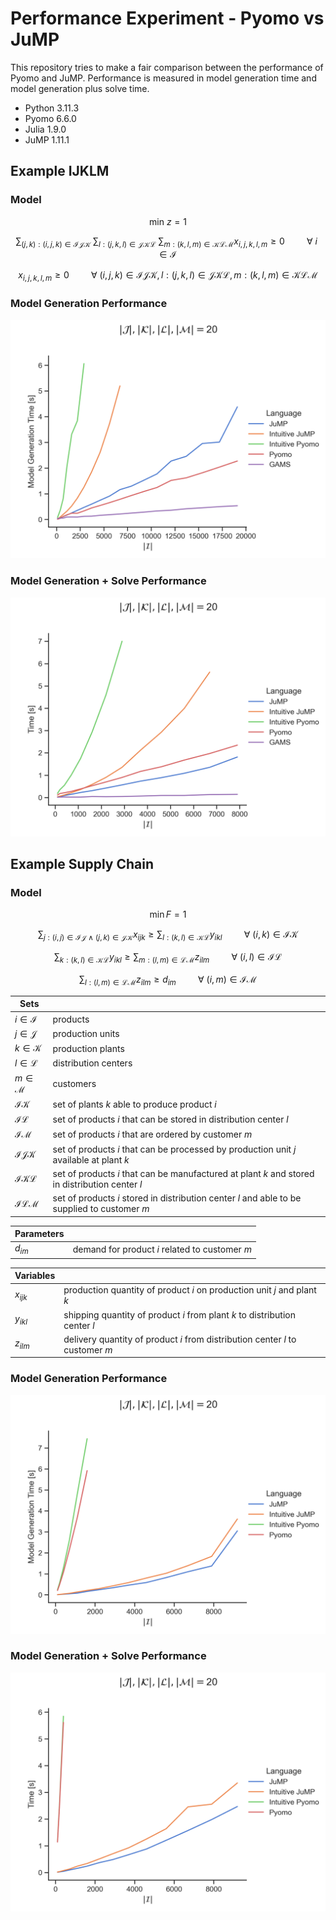 # Performance Experiment - Pyomo vs JuMP

This repository tries to make a fair comparison between the performance of Pyomo and JuMP. Performance is measured in model generation time and model generation plus solve time.

- Python 3.11.3
- Pyomo 6.6.0
- Julia 1.9.0
- JuMP 1.11.1

## Example IJKLM

### Model

$$\text{min} \ z = 1$$

$$\sum_{(j,k):(i,j,k) \in \mathcal{IJK}} \ \sum_{l:(j,k,l) \in \mathcal{JKL}} \ \sum_{m:(k,l,m) \in \mathcal{KLM}} x_{i,j,k,l,m} \ge 0 \hspace{1cm} \forall \ i \in \mathcal{I}$$

$$x_{i,j,k,l,m} \ge 0 \hspace{1cm} \forall \ (i,j,k) \in \mathcal{IJK}, l:(j,k,l) \in \mathcal{JKL}, m:(k,l,m) \in \mathcal{KLM} $$

### Model Generation Performance

![Alt text](plots/IJKLM/model_performance.png)

### Model Generation + Solve Performance

![Alt text](plots/IJKLM/solve_performance.png)

## Example Supply Chain

### Model

$$\min F = 1$$

$$\sum_{j:(i,j) \in \mathcal{IJ} \ \land \ (j,k) \in \mathcal{JK}} x_{ijk} \ge \sum_{l:(k,l) \in \mathcal{KL}} y_{ikl} \hspace{1cm} \forall \ (i,k) \in \mathcal{IK} $$

$$\sum_{k:(k,l) \in \mathcal{KL}} y_{ikl} \ge \sum_{m:(l,m) \in \mathcal{LM}} z_{ilm} \hspace{1cm} \forall \ (i,l) \in \mathcal{IL} $$

$$\sum_{l:(l,m) \in \mathcal{LM}} z_{ilm} \ge d_{im} \hspace{1cm} \forall \ (i,m) \in \mathcal{IM}$$

| Sets                |             |
| ------------------- | --------    |
| $i \in \mathcal{I}$ | products    |
| $j \in \mathcal{J}$ | production units    |
| $k \in \mathcal{K}$ | production plants   |
| $l \in \mathcal{L}$ | distribution centers |
| $m \in \mathcal{M}$ | customers |
| $\mathcal{IK}$ | set of plants $k$ able to produce product $i$ |
| $\mathcal{IL}$ | set of products $i$ that can be stored in distribution center $l$ |
| $\mathcal{IM}$ | set of products $i$ that are ordered by customer $m$ |
| $\mathcal{IJK}$ | set of products $i$ that can be processed by production unit $j$ available at plant $k$ |
| $\mathcal{IKL}$ | set of products $i$ that can be manufactured at plant $k$ and stored in distribution center $l$ |
| $\mathcal{ILM}$ | set of products $i$ stored in distribution center $l$ and able to be supplied to customer $m$ |


| Parameters | |
| ------------------- | --------    |
| $d_{im}$ | demand for product $i$ related to customer $m$ |

| Variables | |
| ------------------- | --------    |
| $x_{ijk}$ | production quantity of product $i$ on production unit $j$ and plant $k$ |
| $y_{ikl}$ | shipping quantity of product $i$ from plant $k$ to distribution center $l$ |
| $z_{ilm}$ | delivery quantity of product $i$ from distribution center $l$ to customer $m$ |

### Model Generation Performance

![Alt text](plots/supply_chain/model_performance.png)

### Model Generation + Solve Performance

![Alt text](plots/supply_chain/solve_performance.png)
